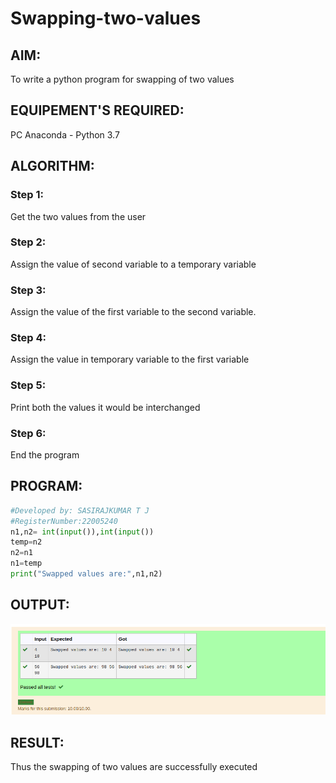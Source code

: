 # Swapping-two-values
## AIM:
To write a python program for swapping of two values
## EQUIPEMENT'S REQUIRED: 
PC
Anaconda - Python 3.7
## ALGORITHM: 
### Step 1:
Get the two values from the user
### Step 2: 
Assign the value of second variable to a temporary variable 
### Step 3: 
Assign the value of the first variable to the second variable.
### Step 4:  
Assign the value in temporary variable to the first variable
### Step 5: 
Print both the values it would be interchanged
### Step 6: 
End the program
## PROGRAM:
```python 
#Developed by: SASIRAJKUMAR T J
#RegisterNumber:22005240
n1,n2= int(input()),int(input())
temp=n2
n2=n1
n1=temp
print("Swapped values are:",n1,n2)
```
## OUTPUT:
![OUTPUT](/swap1.png)



## RESULT:
Thus the swapping of two values are successfully executed



